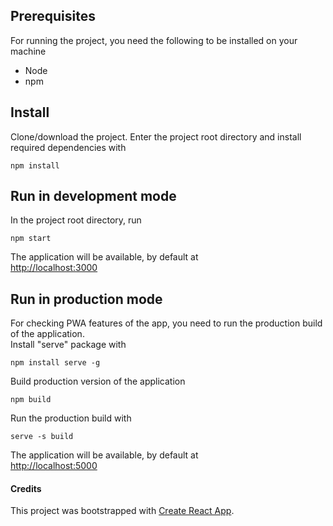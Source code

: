 ## Prerequisites
For running the project, you need the following to be installed on your machine

* Node
* npm

## Install
Clone/download the project. Enter the project root directory and install required dependencies with
```
npm install
```

## Run in development mode
In the project root directory, run
```
npm start
```
The application will be available, by default at <br>
[http://localhost:3000](http://localhost:3000) 


## Run in production mode
For checking PWA features of the app, you need to run the production build of the application. <br>
Install "serve" package with 
```
npm install serve -g
```
Build production version of the application
```
npm build
```
Run the production build with

```
serve -s build
```
The application will be available, by default at <br>
[http://localhost:5000](http://localhost:5000) 


#### Credits
This project was bootstrapped with [Create React App](https://github.com/facebook/create-react-app).

